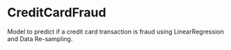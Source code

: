 # CreditCardFraud
Model to predict if a credit card transaction is fraud using LinearRegression and Data Re-sampling.
